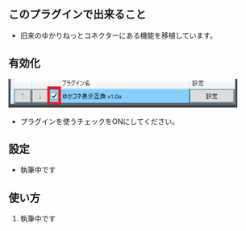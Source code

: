 ## このプラグインで出来ること

* 旧来のゆかりねっとコネクターにある機能を移植しています。

## 有効化

![再生](images/plugin_viewcompat_p1.png)

* プラグインを使うチェックをONにしてください。

## 設定

* 執筆中です

## 使い方

1. 執筆中です
